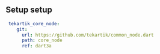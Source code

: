 ## Setup setup

```yaml
 tekartik_core_node:
    git:
      url: https://github.com/tekartik/common_node.dart
      path: core_node
      ref: dart3a
```